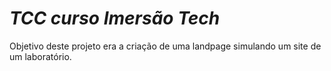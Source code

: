 # *TCC curso Imersão Tech*
Objetivo deste projeto era a criação de uma landpage simulando um site de um laboratório.
